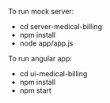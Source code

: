 To run mock server:
* cd server-medical-billing
* npm install
* node app/app.js

To run angular app:
* cd ui-medical-billing
* npm install
* npm start
